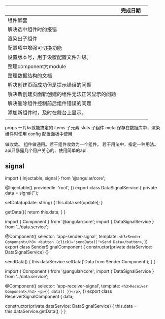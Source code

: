 ||完成日期||
|-|-|-|
|组件嵌套|||
  |解决选中组件时的报错|||
  |渲染出子组件|||
|配置项中增强可切换功能|||
|设置版本号，用于设置配置文件升级。|||
|整理component为module|||
|整理数据结构的文档|||
|解决创建页面成功但是提示错误的问题|||
|解决新创建页面新创建的组件无法正常显示的问题|||
|解决删除组件控制前后组件错误的问题|||
|添加新组件时，及时在舞台上显示。|||
||||

props 一对kv就能搞定的
items 子元素
slots 子组件
meta  保存在数据库中，渲染组件时使用
config 配置面板中使用


做收敛。
组件做通用。若干组件收敛为一个组件。
若干用法中，指定一种用法。
api只暴露几个用户关心的、使用简单的api.




## signal
import { Injectable, signal } from '@angular/core';

@Injectable({
  providedIn: 'root',
})
export class DataSignalService {
  private data = signal('');

  setData(update: string) {
    this.data.set(update);
  }

  getData(){
    return this.data;
  }
}

import { Component } from '@angular/core';
import { DataSignalService } from '../data.service';

@Component({
  selector: 'app-sender-signal',
  template: `
    <h3>Sender Component</h3>
    <button (click)="sendData()">Send Data</button>
  `,
})
export class SenderSignalComponent {
  constructor(private dataService: DataSignalService) {}

  sendData() {
    this.dataService.setData('Data from Sender Component');
  }
}

import { Component } from '@angular/core';
import { DataSignalService } from '../data.service';

@Component({
  selector: 'app-receiver-signal',
  template: `
    <h3>Receiver Component</h3>
    <p>{{ data() }}</p>
  `,
})
export class ReceiverSignalComponent {
  data;

  constructor(private dataService: DataSignalService) {
    this.data = this.dataService.getData();
  }
}



